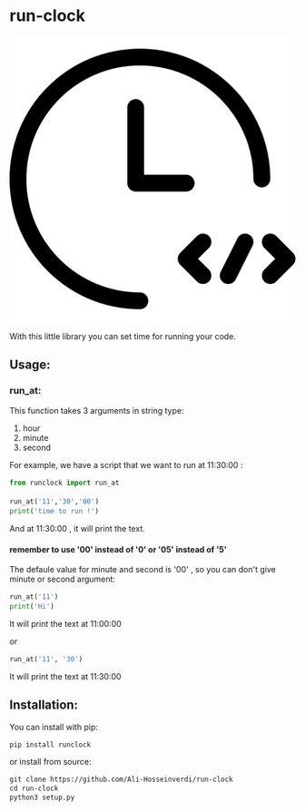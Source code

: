 # run-clock

<div style="text-align: center">
    <a href="https://github.com/Ali-Hosseinverdi/run-clock/blob/main/icon/1.png">
    <img src="https://github.com/Ali-Hosseinverdi/run-clock/blob/main/icon/1.png"/></a>
</div>

With this little library you can set time for running your code.

## Usage:
<h3>run_at:</h3>
  
This function takes 3 arguments in string type:
  
1. hour
2. minute
3. second

For example, we have a script that we want to run at 11:30:00 :

``` python
from runclock import run_at

run_at('11','30','00')
print('time to run !')
```

And at 11:30:00 , it will print the text.

<h4>remember to use '00' instead of '0' or '05' instead of '5'</h4>
  
The defaule value for minute and second is '00' , so you can don't give minute or second argument:
  
``` python
run_at('11')
print('Hi')
```
It will print the text at 11:00:00

or

``` python
run_at('11', '30')
```
It will print the text at 11:30:00

## Installation:
You can install with pip:
```
pip install runclock
```

or install from source:
```
git clone https://github.com/Ali-Hosseinverdi/run-clock
cd run-clock
python3 setup.py
```
